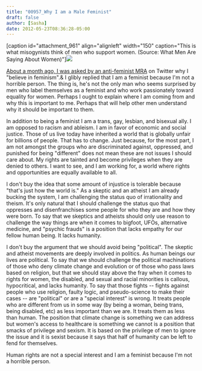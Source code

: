 ```yaml
---
title: "00957_Why I am a Male Feminist"
draft: false
author: [Sasha]
date: 2012-05-23T08:36:28-05:00
---
```


[caption id="attachment_961" align="alignleft" width="150" caption="This is what misogynists think of men who support women. (Source: What Men Are Saying About Women)"]<a href="http://whatmenthinkofwomen.blogspot.com/p/mangina-awards.html">![](http://www.morethanmen.org/wp-content/uploads/2012/05/mangina-award-2-150x150.jpg)

About a month ago, I was asked by an anti-feminist [MRA](http://en.wikipedia.org/wiki/Men%27s_rights) on Twitter why I "believe in feminism".&  I glibly replied that I am a feminist because I'm not a horrible person. The thing is, he's not the only man who seems surprised by men who label themselves as a feminist and who work passionately toward equality for women. Perhaps I ought to explain where I am coming from and why this is important to me. Perhaps that will help other men understand why it should be important to them.

In addition to being a feminist I am a trans, gay, lesbian, and bisexual ally. I am opposed to racism and ableism. I am in favor of economic and social justice. Those of us live today have inherited a world that is globally unfair for billions of people. That has to change. Just because, for the most part, I am not amongst the groups who are discriminated against, oppressed, and punished for being "different" does not mean these are not issues I should care about. My rights are tainted and become privileges when they are denied to others. I want to see, and I am working for, a world where rights and opportunities are equally available to all.

I don't buy the idea that some amount of injustice is tolerable because "that's just how the world is." As a skeptic and an atheist I am already bucking the system, I am challenging the status quo of irrationality and theism. It's only natural that I should challenge the status quo that oppresses and disenfranchises some people for who they are and how they were born. To say that we skeptics and atheists should only use reason to challenge the way things are when it comes to bigfoot, UFOs, alternative medicine, and "psychic frauds" is a position that lacks empathy for our fellow human being. It lacks humanity.

I don't buy the argument that we should avoid being "political". The skeptic and atheist movements are deeply involved in politics. As human beings our lives are political. To say that we should challenge the political machinations of those who deny climate change and evolution or of those who pass laws based on religion, but that we should stay above the fray when it comes to rights for women, the disabled, and sexual and racial minorities is callous, hypocritical, and lacks humanity. To say that those fights -- fights against people who use religion, faulty logic, and pseudo-science to make their cases -- are "political" or are a "special interest" is wrong. It treats people who are different from us in some way (by being a woman, being trans, being disabled, etc) as less important than we are. It treats them as less than human. The position that climate change is something we can address but women's access to healthcare is something we cannot is a position that smacks of privilege and sexism. It is based on the privilege of men to ignore the issue and it is sexist because it says that half of humanity can be left to fend for themselves.

Human rights are not a special interest and I am a feminist because I'm not a horrible person.
